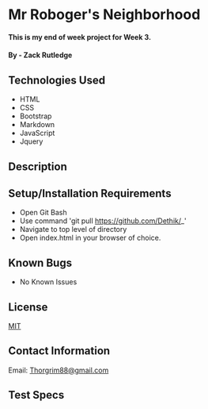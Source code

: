 # Mr Roboger's Neighborhood

#### This is my end of week project for Week 3.

#### By - Zack Rutledge

## Technologies Used

* HTML
* CSS
* Bootstrap
* Markdown
* JavaScript
* Jquery

## Description



## Setup/Installation Requirements

* Open Git Bash
* Use command 'git pull https://github.com/Dethik/_'
* Navigate to top level of directory
* Open index.html in your browser of choice.

## Known Bugs

* No Known Issues

## License

[MIT](LICENSE.txt)

## Contact Information

Email: Thorgrim88@gmail.com

## Test Specs

